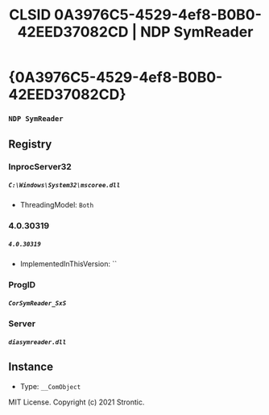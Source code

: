 ﻿---
title: "CLSID 0A3976C5-4529-4ef8-B0B0-42EED37082CD | NDP SymReader"
excerpt: What is COM-Object CLSID 0A3976C5-4529-4ef8-B0B0-42EED37082CD?
---

# {0A3976C5-4529-4ef8-B0B0-42EED37082CD}

### `NDP SymReader`

## Registry


### InprocServer32

##### `C:\Windows\System32\mscoree.dll`
* ThreadingModel: `Both`

### 4.0.30319

##### `4.0.30319`
* ImplementedInThisVersion: ``

### ProgID

##### `CorSymReader_SxS`

### Server

##### `diasymreader.dll`

## Instance

* Type: `__ComObject`

MIT License. Copyright (c) 2021 Strontic.


